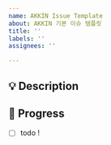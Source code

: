 ```yaml
---
name: AKKIN Issue Template
about: AKKIN 기본 이슈 템플릿
title: ''
labels: ''
assignees: ''

---
```


## 💡 Description
<!-- 이슈에 대한 내용을 설명해주세요. -->

## 📝  Progress
- [ ] todo !
<!-- 해야 할 일들을 적어주세요. -->
